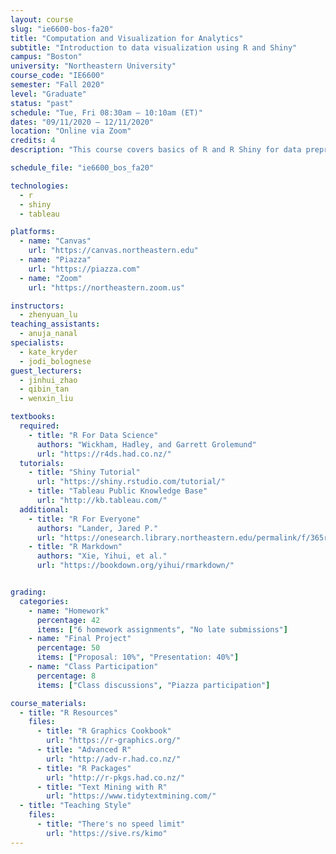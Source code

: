```yaml
---
layout: course
slug: "ie6600-bos-fa20"
title: "Computation and Visualization for Analytics" 
subtitle: "Introduction to data visualization using R and Shiny"
campus: "Boston"
university: "Northeastern University"
course_code: "IE6600"
semester: "Fall 2020"
level: "Graduate"
status: "past"
schedule: "Tue, Fri 08:30am – 10:10am (ET)"
dates: "09/11/2020 – 12/11/2020"
location: "Online via Zoom"
credits: 4
description: "This course covers basics of R and R Shiny for data preprocessing and visualization. Students learn static and interactive visualization, dashboard development, and platforms that reveal patterns through careful attention to color encoding, shape selection, spatial layout, and annotation."

schedule_file: "ie6600_bos_fa20"

technologies:
  - r
  - shiny
  - tableau

platforms:
  - name: "Canvas"
    url: "https://canvas.northeastern.edu"
  - name: "Piazza"
    url: "https://piazza.com"
  - name: "Zoom"
    url: "https://northeastern.zoom.us"

instructors:
  - zhenyuan_lu
teaching_assistants:
  - anuja_nanal
specialists:
  - kate_kryder
  - jodi_bolognese
guest_lecturers:
  - jinhui_zhao
  - qibin_tan
  - wenxin_liu

textbooks:
  required:
    - title: "R For Data Science"
      authors: "Wickham, Hadley, and Garrett Grolemund"
      url: "https://r4ds.had.co.nz/"
  tutorials:
    - title: "Shiny Tutorial"
      url: "https://shiny.rstudio.com/tutorial/"
    - title: "Tableau Public Knowledge Base"
      url: "http://kb.tableau.com/"
  additional:
    - title: "R For Everyone"
      authors: "Lander, Jared P."
      url: "https://onesearch.library.northeastern.edu/permalink/f/365rt0/NEU_ALMA51284955070001401"
    - title: "R Markdown"
      authors: "Xie, Yihui, et al."
      url: "https://bookdown.org/yihui/rmarkdown/"


grading:
  categories:
    - name: "Homework"
      percentage: 42
      items: ["6 homework assignments", "No late submissions"]
    - name: "Final Project"
      percentage: 50
      items: ["Proposal: 10%", "Presentation: 40%"]
    - name: "Class Participation"
      percentage: 8
      items: ["Class discussions", "Piazza participation"]

course_materials:
  - title: "R Resources"
    files:
      - title: "R Graphics Cookbook"
        url: "https://r-graphics.org/"
      - title: "Advanced R"
        url: "http://adv-r.had.co.nz/"
      - title: "R Packages"
        url: "http://r-pkgs.had.co.nz/"
      - title: "Text Mining with R"
        url: "https://www.tidytextmining.com/"
  - title: "Teaching Style"
    files:
      - title: "There's no speed limit"
        url: "https://sive.rs/kimo"
---
```


